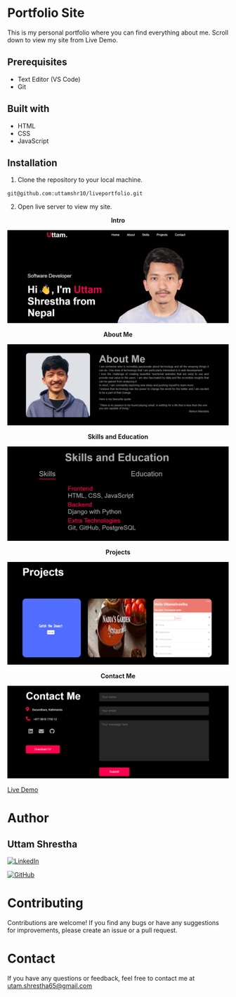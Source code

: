 # Portfolio Site
This is my personal portfolio where you can find everything about me. Scroll down to view my site from Live Demo.
## Prerequisites
- Text Editor (VS Code)
- Git

## Built with
- HTML
- CSS
- JavaScript
## Installation

1. Clone the repository to your local machine.
```
git@github.com:uttamshr10/liveportfolio.git
```
2. Open live server to view my site.

<p align="center"><b>Intro</b></p>

![Header section](/images/header.png)

<p align="center"><b>About Me</b></p>

![About Me](/images/about-me.png)

<p align="center"><b>Skills and Education</b></p>

![Skills and Education](/images/skills.png)

<p align="center"><b>Projects</b></p>

![Projects](/images/project.png)

<p align="center"><b>Contact Me</b></p>

![Contact Me](/images/contact-me.png)

[Live Demo](https://www.uttam-shrestha.com.np/)

# Author
## Uttam Shrestha
[![LinkedIn](https://img.shields.io/badge/-LinkedIn-blue?style=flat-square&logo=linkedin&logoColor=white)](https://www.linkedin.com/in/uttam-shrestha-b96032224/)
 
[![GitHub](https://img.shields.io/badge/GitHub-%23121011.svg?style=for-the-badge&logo=github&logoColor=white)](https://github.com/uttamshr10)



# Contributing

Contributions are welcome! If you find any bugs or have any suggestions for improvements, please create an issue or a pull request.

# Contact

If you have any questions or feedback, feel free to contact me at utam.shrestha65@gmail.com
